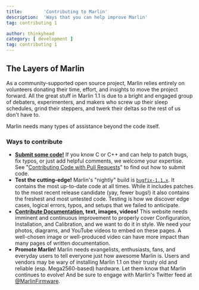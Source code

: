```yaml
---
title:        'Contributing to Marlin'
description:  'Ways that you can help improve Marlin'
tag: contributing 1

author: thinkyhead
category: [ development ]
tag: contributing 1
---
```


## The Layers of Marlin
As a community-supported open source project, Marlin relies entirely on volunteers donating their time, effort, and insights to move the project forward. All the great stuff in Marlin 1.1 is due to a bright and engaged group of debaters, experimenters, and makers who screw up their sleep schedules, grind their steppers, and twerk their deltas so the rest of us don't have to.

Marlin needs many types of assistance beyond the code itself.

### Ways to contribute
- **[Submit some code!](/docs/development/getting_started_pull_requests.html)** If you know C or C++ and can help to patch bugs, fix typos, or just add helpful comments, we welcome your expertise. See "[Contributing Code with Pull Requests](/docs/development/getting_started_pull_requests.html)" to find out how to submit code.
- **Test the cutting-edge!** Marlin's "nightly" build is [`bugfix-1.1.x`](https://github.com/MarlinFirmware/Marlin/tree/bugfix-1.1.x). It contains the most up-to-date code at all times. While it includes patches to the most recent release candidate (yay, fewer bugs!) it also contains the freshest and most untested code. Testing is how we discover edge cases, logical errors, typos, and setups that we failed to anticipate.
- **[Contribute Documentation](https://github.com/MarlinFirmware/MarlinDocumentation), text, images, videos!** This website needs imminent and continuous improvement to properly cover Configuration, Installation, and Calibration, and we want to do it in style. We need your photos, diagrams, and YouTube videos to embed on these pages. A well-chosen image or well-produced video can have more impact than many pages of written documentation.
- **Promote Marlin!** Marlin needs evangelists, enthusiasts, fans, and everyday users to tell everyone just how awesome Marlin is. Users and vendors may be wary of installing Marlin 1.1 on their trusty old and reliable (esp. Mega2560-based) hardware. Let them know that Marlin continues to evolve! And be sure to engage with Marlin's Twitter feed at [@MarlinFirmware](https://twitter.com/MarlinFirmware).